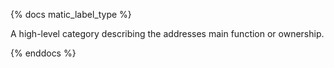 {% docs matic_label_type %}

A high-level category describing the addresses main function or ownership.

{% enddocs %}